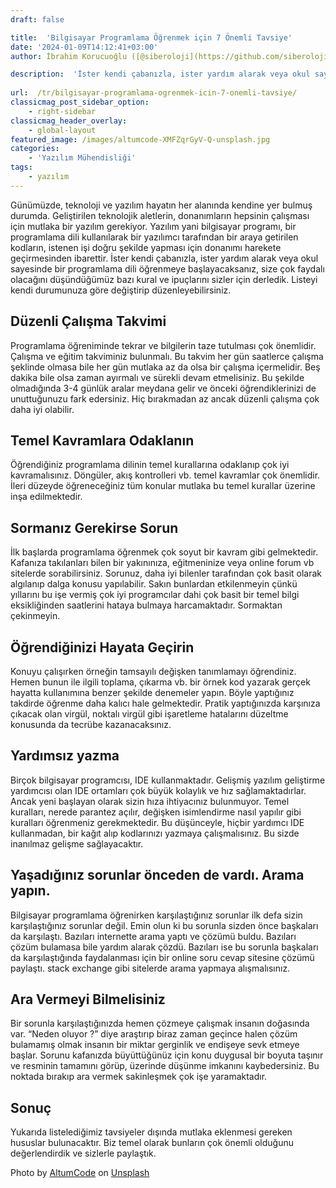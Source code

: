 ```yaml
---
draft: false

title:  'Bilgisayar Programlama Öğrenmek için 7 Önemli Tavsiye'
date: '2024-01-09T14:12:41+03:00'
author: İbrahim Korucuoğlu ([@siberoloji](https://github.com/siberoloji))

description:  'İster kendi çabanızla, ister yardım alarak veya okul sayesinde bir programlama dili öğrenmeye başlayacaksanız, size çok faydalı olacağını düşündüğümüz bazı kural ve ipuçlarını sizler için derledik. ' 
 
url:  /tr/bilgisayar-programlama-ogrenmek-icin-7-onemli-tavsiye/
classicmag_post_sidebar_option:
    - right-sidebar
classicmag_header_overlay:
    - global-layout
featured_image: /images/altumcode-XMFZqrGyV-Q-unsplash.jpg
categories:
    - 'Yazılım Mühendisliği'
tags:
    - yazılım
---
```

Günümüzde, teknoloji ve yazılım hayatın her alanında kendine yer bulmuş durumda. Geliştirilen teknolojik aletlerin, donanımların hepsinin çalışması için mutlaka bir yazılım gerekiyor. Yazılım yani bilgisayar programı, bir programlama dili kullanılarak bir yazılımcı tarafından bir araya getirilen kodların, istenen işi doğru şekilde yapması için donanımı harekete geçirmesinden ibarettir. İster kendi çabanızla, ister yardım alarak veya okul sayesinde bir programlama dili öğrenmeye başlayacaksanız, size çok faydalı olacağını düşündüğümüz bazı kural ve ipuçlarını sizler için derledik. Listeyi kendi durumunuza göre değiştirip düzenleyebilirsiniz.

## Düzenli Çalışma Takvimi

Programlama öğreniminde tekrar ve bilgilerin taze tutulması çok önemlidir. Çalışma ve eğitim takviminiz bulunmalı. Bu takvim her gün saatlerce çalışma şeklinde olmasa bile her gün mutlaka az da olsa bir çalışma içermelidir. Beş dakika bile olsa zaman ayırmalı ve sürekli devam etmelisiniz. Bu şekilde olmadığında 3-4 günlük aralar meydana gelir ve önceki öğrendiklerinizi de unuttuğunuzu fark edersiniz. Hiç bırakmadan az ancak düzenli çalışma çok daha iyi olabilir.

## Temel Kavramlara Odaklanın

Öğrendiğiniz programlama dilinin temel kurallarına odaklanıp çok iyi kavramalısınız. Döngüler, akış kontrolleri vb. temel kavramlar çok önemlidir. İleri düzeyde öğreneceğiniz tüm konular mutlaka bu temel kurallar üzerine inşa edilmektedir.

## Sormanız Gerekirse Sorun

İlk başlarda programlama öğrenmek çok soyut bir kavram gibi gelmektedir. Kafanıza takılanları bilen bir yakınınıza, eğitmeninize veya online forum vb sitelerde sorabilirsiniz. Sorunuz, daha iyi bilenler tarafından çok basit olarak algılanıp dalga konusu yapılabilir. Sakın bunlardan etkilenmeyin çünkü yıllarını bu işe vermiş çok iyi programcılar dahi çok basit bir temel bilgi eksikliğinden saatlerini hataya bulmaya harcamaktadır. Sormaktan çekinmeyin.

## Öğrendiğinizi Hayata Geçirin

Konuyu çalışırken örneğin tamsayılı değişken tanımlamayı öğrendiniz. Hemen bunun ile ilgili toplama, çıkarma vb. bir örnek kod yazarak gerçek hayatta kullanımına benzer şekilde denemeler yapın. Böyle yaptığınız takdirde öğrenme daha kalıcı hale gelmektedir. Pratik yaptığınızda karşınıza çıkacak olan virgül, noktalı virgül gibi işaretleme hatalarını düzeltme konusunda da tecrübe kazanacaksınız.

## Yardımsız yazma

Birçok bilgisayar programcısı, IDE kullanmaktadır. Gelişmiş yazılım geliştirme yardımcısı olan IDE ortamları çok büyük kolaylık ve hız sağlamaktadırlar. Ancak yeni başlayan olarak sizin hıza ihtiyacınız bulunmuyor. Temel kuralları, nerede parantez açılır, değişken isimlendirme nasıl yapılır gibi kuralları öğrenmeniz gerekmektedir. Bu düşünceyle, hiçbir yardımcı IDE kullanmadan, bir kağıt alıp kodlarınızı yazmaya çalışmalısınız. Bu sizde inanılmaz gelişme sağlayacaktır.

## Yaşadığınız sorunlar önceden de vardı. Arama yapın.

Bilgisayar programlama öğrenirken karşılaştığınız sorunlar ilk defa sizin karşılaştığınız sorunlar değil. Emin olun ki bu sorunla sizden önce başkaları da karşılaştı. Bazıları internette arama yaptı ve çözümü buldu. Bazıları çözüm bulamasa bile yardım alarak çözdü. Bazıları ise bu sorunla başkaları da karşılaştığında faydalanması için bir online soru cevap sitesine çözümü paylaştı. stack exchange gibi sitelerde arama yapmaya alışmalısınız.

## Ara Vermeyi Bilmelisiniz

Bir sorunla karşılaştığınızda hemen çözmeye çalışmak insanın doğasında var. “Neden oluyor ?” diye araştırıp biraz zaman geçince halen çözüm bulamamış olmak insanın bir miktar gerginlik ve endişeye sevk etmeye başlar. Sorunu kafanızda büyüttüğünüz için konu duygusal bir boyuta taşınır ve resminin tamamını görüp, üzerinde düşünme imkanını kaybedersiniz. Bu noktada bırakıp ara vermek sakinleşmek çok işe yaramaktadır.

## Sonuç

Yukarıda listelediğimiz tavsiyeler dışında mutlaka eklenmesi gereken hususlar bulunacaktır. Biz temel olarak bunların çok önemli olduğunu değerlendirdik ve sizlerle paylaştık.
<!-- wp:html -->
Photo by <a href="https://unsplash.com/@altumcode?utm_content=creditCopyText&amp;utm_medium=referral&amp;utm_source=unsplash">AltumCode</a> on <a href="https://unsplash.com/photos/silver-macbook-turned-on-XMFZqrGyV-Q?utm_content=creditCopyText&amp;utm_medium=referral&amp;utm_source=unsplash">Unsplash</a>
<!-- /wp:html -->